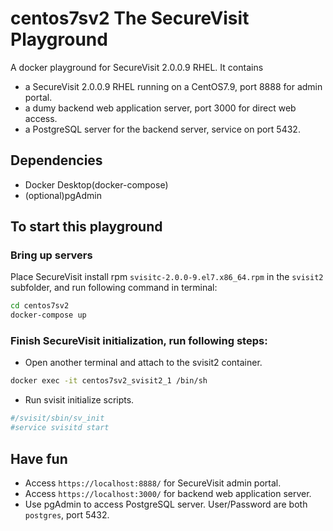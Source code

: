 # centos7sv2 The SecureVisit Playground

A docker playground for SecureVisit 2.0.0.9 RHEL.
It contains
- a SecureVisit 2.0.0.9 RHEL running on a CentOS7.9, port 8888 for admin portal.
- a dumy backend web application server, port 3000 for direct web access.
- a PostgreSQL server for the backend server, service on port 5432.

## Dependencies
- Docker Desktop(docker-compose)
- (optional)pgAdmin

## To start this playground
### Bring up servers
Place SecureVisit install rpm `svisitc-2.0.0-9.el7.x86_64.rpm` in the `svisit2` subfolder, and run following command in terminal:
```bash
cd centos7sv2
docker-compose up
```
### Finish SecureVisit initialization, run following steps:  
- Open another terminal and attach to the svisit2 container. 
```bash
docker exec -it centos7sv2_svisit2_1 /bin/sh
```
- Run svisit initialize scripts.
```bash
#/svisit/sbin/sv_init
#service svisitd start
```
## Have fun
- Access `https://localhost:8888/` for SecureVisit admin portal.
- Access `https://localhost:3000/` for backend web application server.
- Use pgAdmin to access PostgreSQL server. User/Password are both `postgres`, port 5432.
